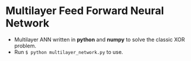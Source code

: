 # Multilayer Feed Forward Neural Network

- Multilayer ANN written in **python** and **numpy** to solve the classic XOR problem.
- Run ```$ python multilayer_network.py``` to use.
